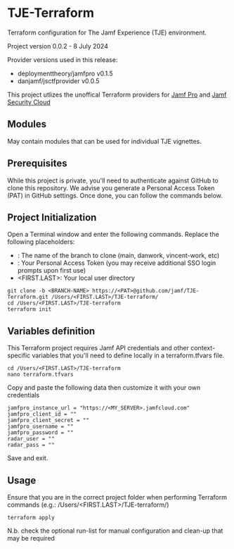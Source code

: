 # TJE-Terraform
Terraform configuration for The Jamf Experience (TJE) environment.

Project version 0.0.2 - 8 July 2024

Provider versions used in this release:
 - deploymenttheory/jamfpro v0.1.5
 - danjamf/jsctfprovider v0.0.5

This project utlizes the unoffical Terraform providers for [Jamf Pro](https://registry.terraform.io/providers/deploymenttheory/jamfpro/latest) and [Jamf Security Cloud](https://registry.terraform.io/providers/danjamf/jsctfprovider/latest)

## Modules
May contain modules that can be used for individual TJE vignettes.

## Prerequisites
While this project is private, you'll need to authenticate against GitHub to clone this repository. We advise you generate a Personal Access Token (PAT) in GitHub settings. Once done, you can follow the commands below.

## Project Initialization
Open a Terminal window and enter the following commands. Replace the following placeholders:
 - <BRANCH-NAME>: The name of the branch to clone (main, danwork, vincent-work, etc)
 - <PAT>: Your Personal Access Token (you may receive additional SSO login prompts upon first use)
 - <FIRST.LAST>: Your local user directory

```
git clone -b <BRANCH-NAME> https://<PAT>@github.com/jamf/TJE-Terraform.git /Users/<FIRST.LAST>/TJE-terraform/
cd /Users/<FIRST.LAST>/TJE-terraform
terraform init
```

## Variables definition
This Terraform project requires Jamf API credentials and other context-specific variables that you'll need to define locally in a terraform.tfvars file.

```
cd /Users/<FIRST.LAST>/TJE-terraform
nano terraform.tfvars
```

Copy and paste the following data then customize it with your own credentials

```
jamfpro_instance_url = "https://<MY_SERVER>.jamfcloud.com"
jamfpro_client_id = ""
jamfpro_client_secret = ""
jamfpro_username = ""
jamfpro_password = ""
radar_user = ""
radar_pass = ""
```

Save and exit.

## Usage
Ensure that you are in the correct project folder when performing Terraform commands (e.g.: /Users/<FIRST.LAST>/TJE-terraform/)

```
terraform apply
```

N.b. check the optional run-list for manual configuration and clean-up that may be required